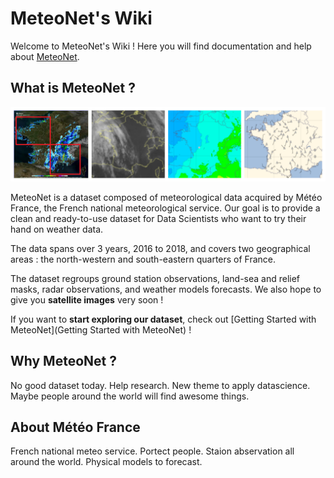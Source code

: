 # MeteoNet's Wiki

Welcome to MeteoNet's Wiki ! Here you will find documentation and help about [MeteoNet](linktowebsite).

## What is MeteoNet ?

![MeteoNet](img/MeteoNet.png)

MeteoNet is a dataset composed of meteorological data acquired by Météo France, the French national meteorological service. Our goal is to provide a clean and ready-to-use dataset for Data Scientists who want to try their hand on weather data.

The data spans over 3 years, 2016 to 2018, and covers two geographical areas : the north-western and south-eastern quarters of France.

The dataset regroups ground station observations, land-sea and relief masks, radar observations, and weather models forecasts. We also hope to give you **satellite images** very soon !

If you want to **start exploring our dataset**, check out [Getting Started with MeteoNet](Getting Started with MeteoNet) !

## Why MeteoNet ?

No good dataset today. Help research. New theme to apply datascience. Maybe people around the world will find awesome things.

## About Météo France

French national meteo service. Portect people. Staion abservation all around the world. Physical models to forecast.